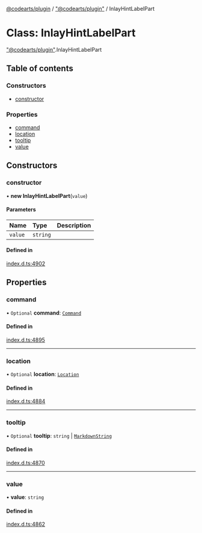 [@codearts/plugin](../README.md) / ["@codearts/plugin"](../modules/_codearts_plugin_.md) / InlayHintLabelPart

# Class: InlayHintLabelPart

["@codearts/plugin"](../modules/_codearts_plugin_.md).InlayHintLabelPart

## Table of contents

### Constructors

- [constructor](codearts_plugin_.InlayHintLabelPart.md#constructor)

### Properties

- [command](codearts_plugin_.InlayHintLabelPart.md#command)
- [location](codearts_plugin_.InlayHintLabelPart.md#location)
- [tooltip](codearts_plugin_.InlayHintLabelPart.md#tooltip)
- [value](codearts_plugin_.InlayHintLabelPart.md#value)

## Constructors

### constructor

• **new InlayHintLabelPart**(`value`)

#### Parameters

| Name | Type | Description |
| :------ | :------ | :------ |
| `value` | `string` |  |

#### Defined in

[index.d.ts:4902](https://github.com/huaweicloud/cloudide-plugin-api/blob/203b986/index.d.ts#L4902)

## Properties

### command

• `Optional` **command**: [`Command`](../interfaces/codearts_plugin_.Command.md)

#### Defined in

[index.d.ts:4895](https://github.com/huaweicloud/cloudide-plugin-api/blob/203b986/index.d.ts#L4895)

___

### location

• `Optional` **location**: [`Location`](codearts_plugin_.Location.md)

#### Defined in

[index.d.ts:4884](https://github.com/huaweicloud/cloudide-plugin-api/blob/203b986/index.d.ts#L4884)

___

### tooltip

• `Optional` **tooltip**: `string` \| [`MarkdownString`](codearts_plugin_.MarkdownString.md)

#### Defined in

[index.d.ts:4870](https://github.com/huaweicloud/cloudide-plugin-api/blob/203b986/index.d.ts#L4870)

___

### value

• **value**: `string`

#### Defined in

[index.d.ts:4862](https://github.com/huaweicloud/cloudide-plugin-api/blob/203b986/index.d.ts#L4862)
